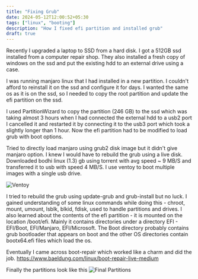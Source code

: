 ```yaml
---
title: "Fixing Grub"
date: 2024-05-12T12:00:52+05:30
tags: ["linux", "booting"]
description: "How I fixed efi partition and installed grub"
draft: true
---
```


Recently I upgraded a laptop to SSD from a hard disk. I got a 512GB ssd installed from a computer repair shop. They also installed a fresh copy of windows on the ssd and put the existing hdd to an external drive using a case. 

I was running manjaro linux that I had installed in a new partition. I couldn't afford to reinstall it on the ssd and configure it for days. I wanted the same os as it is on the ssd, so I needed to copy the root partition and update the efi partition on the ssd.

I used PartitionWizard to copy the partition (246 GB) to the ssd which was taking almost 3 hours when I had connected the external hdd to a usb2 port I cancelled it and restarted it by connecting it to the usb3 port which took a slightly longer than 1 hour. Now the efi partition had to be modified to load grub with boot options.

Tried to directly load manjaro using grub2 disk image but it didn't give manjaro option. I knew I would have to rebuild the grub using a live disk. Downloaded bodhi linux (1.3) gb using torrent with avg speed ~ 9 MB/S and transferred it to usb with speed 4 MB/S. 
I use ventoy to boot multiple images with a single usb drive.

![Ventoy](/images/ventoy.jpeg)

I tried to rebuild the grub using update-grub and grub-install but no luck. I gained understanding of some linux commands while doing this - chroot, mount, umount, lsblk, blkid, fdisk, used to handle partitions and drives.
I also learned about the contents of the efi partition - it is mounted on the location /boot/efi. Mainly it contains directories under a directory EFI - EFI/Boot, EFI/Manjaro, EFI/Microsoft. The Boot directory probably contains grub bootloader that appears on boot and the other OS directories contain bootx64.efi files which load the os.

Eventually I came across boot-repair which worked like a charm and did the job.
https://www.baeldung.com/linux/boot-repair-live-medium

Finally the partitions look like this
![Final Partitions](/images/final_partitions.png)

